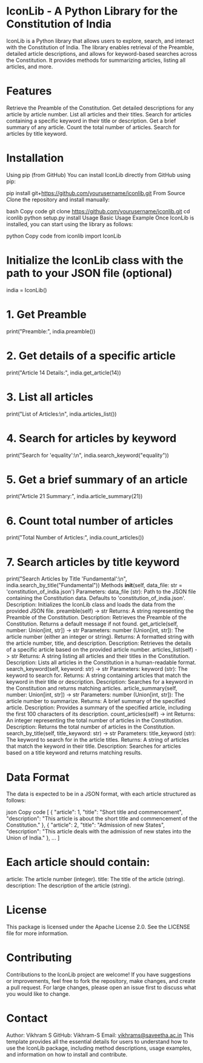 # IconLib - A Python Library for the Constitution of India
IconLib is a Python library that allows users to explore, search, and interact with the Constitution of India. The library enables retrieval of the Preamble, detailed article descriptions, and allows for keyword-based searches across the Constitution. It provides methods for summarizing articles, listing all articles, and more.

# Features
Retrieve the Preamble of the Constitution.
Get detailed descriptions for any article by article number.
List all articles and their titles.
Search for articles containing a specific keyword in their title or description.
Get a brief summary of any article.
Count the total number of articles.
Search for articles by title keyword.
# Installation
Using pip (from GitHub)
You can install IconLib directly from GitHub using pip:

pip install git+https://github.com/yourusername/iconlib.git
From Source
Clone the repository and install manually:

bash
Copy code
git clone https://github.com/yourusername/iconlib.git
cd iconlib
python setup.py install
Usage
Basic Usage Example
Once IconLib is installed, you can start using the library as follows:

python
Copy code
from iconlib import IconLib

# Initialize the IconLib class with the path to your JSON file (optional)
india = IconLib()

# 1. Get Preamble
print("Preamble:", india.preamble())

# 2. Get details of a specific article
print("Article 14 Details:", india.get_article(14))

# 3. List all articles
print("List of Articles:\n", india.articles_list())

# 4. Search for articles by keyword
print("Search for 'equality':\n", india.search_keyword("equality"))

# 5. Get a brief summary of an article
print("Article 21 Summary:", india.article_summary(21))

# 6. Count total number of articles
print("Total Number of Articles:", india.count_articles())

# 7. Search articles by title keyword
print("Search Articles by Title 'Fundamental':\n", india.search_by_title("Fundamental"))
Methods
__init__(self, data_file: str = 'constitution_of_india.json')
Parameters:
data_file (str): Path to the JSON file containing the Constitution data. Defaults to 'constitution_of_india.json'.
Description: Initializes the IconLib class and loads the data from the provided JSON file.
preamble(self) -> str
Returns: A string representing the Preamble of the Constitution.
Description: Retrieves the Preamble of the Constitution. Returns a default message if not found.
get_article(self, number: Union[int, str]) -> str
Parameters:
number (Union[int, str]): The article number (either an integer or string).
Returns: A formatted string with the article number, title, and description.
Description: Retrieves the details of a specific article based on the provided article number.
articles_list(self) -> str
Returns: A string listing all articles and their titles in the Constitution.
Description: Lists all articles in the Constitution in a human-readable format.
search_keyword(self, keyword: str) -> str
Parameters:
keyword (str): The keyword to search for.
Returns: A string containing articles that match the keyword in their title or description.
Description: Searches for a keyword in the Constitution and returns matching articles.
article_summary(self, number: Union[int, str]) -> str
Parameters:
number (Union[int, str]): The article number to summarize.
Returns: A brief summary of the specified article.
Description: Provides a summary of the specified article, including the first 100 characters of its description.
count_articles(self) -> int
Returns: An integer representing the total number of articles in the Constitution.
Description: Returns the total number of articles in the Constitution.
search_by_title(self, title_keyword: str) -> str
Parameters:
title_keyword (str): The keyword to search for in the article titles.
Returns: A string of articles that match the keyword in their title.
Description: Searches for articles based on a title keyword and returns matching results.

# Data Format
The data is expected to be in a JSON format, with each article structured as follows:

json
Copy code
[
  {
    "article": 1,
    "title": "Short title and commencement",
    "description": "This article is about the short title and commencement of the Constitution."
  },
  {
    "article": 2,
    "title": "Admission of new States",
    "description": "This article deals with the admission of new states into the Union of India."
  },
  ...
]
# Each article should contain:

article: The article number (integer).
title: The title of the article (string).
description: The description of the article (string).
# License
This package is licensed under the Apache License 2.0. See the LICENSE file for more information.

# Contributing
Contributions to the IconLib project are welcome! If you have suggestions or improvements, feel free to fork the repository, make changes, and create a pull request. For large changes, please open an issue first to discuss what you would like to change.

# Contact
Author: Vikhram S
GitHub: Vikhram-S
Email: vikhrams@saveetha.ac.in
This template provides all the essential details for users to understand how to use the IconLib package, including method descriptions, usage examples, and information on how to install and contribute.






